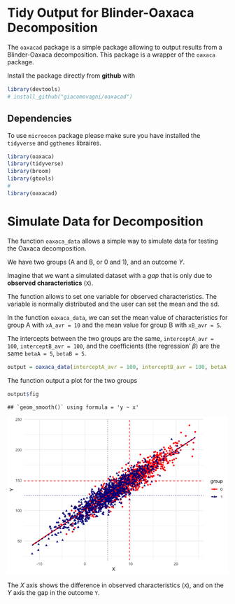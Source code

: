 Tidy Output for Blinder-Oaxaca Decomposition
================

The `oaxacad` package is a simple package allowing to output results
from a Blinder-Oaxaca decomposition. This package is a wrapper of the
`oaxaca` package.

Install the package directly from **github** with

``` r
library(devtools)
# install_github("giacomovagni/oaxacad")
```

## Dependencies

To use `microecon` package please make sure you have installed the
`tidyverse` and `ggthemes` libraires.

``` r
library(oaxaca)
library(tidyverse)
library(broom)
library(gtools)
#
library(oaxacad)
```

# Simulate Data for Decomposition

The function `oaxaca_data` allows a simple way to simulate data for
testing the Oaxaca decomposition.

We have two groups (A and B, or 0 and 1), and an outcome $Y$.

Imagine that we want a simulated dataset with a *gap* that is only due
to **observed characteristics** (`X`).

The function allows to set one variable for observed characteristics.
The variable is normally distributed and the user can set the mean and
the sd.

In the function `oaxaca_data`, we can set the mean value of
characteristics for group A with `xA_avr = 10` and the mean value for
group B with `xB_avr = 5`.

The intercepts between the two groups are the same,
`interceptA_avr = 100`, `interceptB_avr = 100`, and the coefficients
(the regression’ $\beta$) are the same `betaA = 5`, `betaB = 5`.

``` r
output = oaxaca_data(interceptA_avr = 100, interceptB_avr = 100, betaA = 5, betaB = 5, xA_avr = 10, xB_avr = 5)
```

The function output a plot for the two groups

``` r
output$fig
```

    ## `geom_smooth()` using formula = 'y ~ x'

![](README_files/figure-gfm/unnamed-chunk-4-1.png)<!-- -->

The $X$ axis shows the difference in observed characteristics (`X`), and
on the $Y$ axis the gap in the outcome `Y`.
